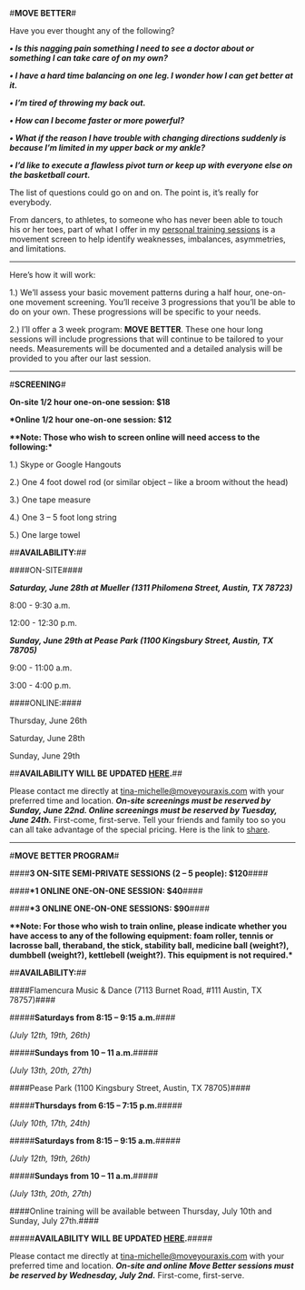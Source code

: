 #**MOVE BETTER**#

Have you ever thought any of the following?  


__*•    Is this nagging pain something I need to see a doctor about or something I can take care of on my own?*__

__*•	I have a hard time balancing on one leg.  I wonder how I can get better at it.*__

__*•	I’m tired of throwing my back out.*__

__*•	How can I become faster or more powerful?*__

__*•	What if the reason I have trouble with changing directions suddenly is because I’m limited in my upper back or my ankle?*__

__*•	I’d like to execute a flawless pivot turn or keep up with everyone else on the basketball court.*__


The list of questions could go on and on.  The point is, it’s really for everybody.  

From dancers, to athletes, to someone who has never been able to touch his or her toes, part of what I offer in my [personal training sessions](http://www.tina-michelle.com) is a movement screen to help identify weaknesses, imbalances, asymmetries, and limitations.  

---

Here’s how it will work:

1.)	We’ll assess your basic movement patterns during a half hour, one-on-one movement screening.  You’ll receive 3 progressions that you’ll be able to do on your own.  These progressions will be specific to your needs.

2.)	I’ll offer a 3 week program: **MOVE BETTER**.  These one hour long sessions will include progressions that will continue to be tailored to your needs.  Measurements will be documented and a detailed analysis will be provided to you after our last session.  

---

#**SCREENING**#

**On-site 1/2 hour one-on-one session: $18**

__*Online 1/2 hour one-on-one session: $12__


__**Note: Those who wish to screen online will need access to the following:*__

1.) Skype or Google Hangouts

2.) One 4 foot dowel rod (or similar object – like a broom without the head)

3.) One tape measure

4.) One 3 – 5 foot long string

5.) One large towel

##**AVAILABILITY:**##

####ON-SITE####

*__Saturday, June 28th at Mueller (1311 Philomena Street, Austin, TX 78723)__*


8:00 - 9:30 a.m.

12:00 - 12:30 p.m.

*__Sunday, June 29th at Pease Park (1100 Kingsbury Street, Austin, TX 78705)__*

9:00 - 11:00 a.m.

3:00 - 4:00 p.m.

####ONLINE:####

Thursday, June 26th 

Saturday, June 28th

Sunday, June 29th

##**AVAILABILITY WILL BE UPDATED [HERE](http://www.tina-michelle.com/availability).**##

Please contact me directly at tina-michelle@moveyouraxis.com with your preferred time and location.  __*On-site screenings must be reserved by Sunday, June 22nd.  Online screenings must be reserved by Tuesday, June 24th.*__  First-come, first-serve.  Tell your friends and family too so you can all take advantage of the special pricing.  Here is the link to [share](http://www.tina-michelle.com/movebetter). 

---

#**MOVE BETTER PROGRAM**#

####**3 ON-SITE SEMI-PRIVATE SESSIONS (2 – 5 people): $120**####

####__*1 ONLINE ONE-ON-ONE SESSION: $40__####

####__*3 ONLINE ONE-ON-ONE SESSIONS: $90__####

__**Note: For those who wish to train online, please indicate whether you have access to any of the following equipment: foam roller, tennis or lacrosse ball, theraband, the stick, stability ball, medicine ball (weight?), dumbbell (weight?), kettlebell (weight?).  This equipment is not required.*__

##**AVAILABILITY:**##

####Flamencura Music & Dance (7113 Burnet Road, #111 Austin, TX 78757)####	

#####**Saturdays from 8:15 – 9:15 a.m.**####

*(July 12th, 19th, 26th)*     

#####**Sundays from 10 – 11 a.m.**#####

*(July 13th, 20th, 27th)*

####Pease Park (1100 Kingsbury Street, Austin, TX 78705)####

#####**Thursdays from 6:15 – 7:15 p.m.**#####

*(July 10th, 17th, 24th)*

#####**Saturdays from 8:15 – 9:15 a.m.**#####

*(July 12th, 19th, 26th)* 	

#####**Sundays from 10 – 11 a.m.**#####

*(July 13th, 20th, 27th)*


####Online training will be available between Thursday, July 10th and Sunday, July 27th.#### 

#####**AVAILABILITY WILL BE UPDATED [HERE](http://www.tina-michelle.com/availability).**#####

Please contact me directly at tina-michelle@moveyouraxis.com with your preferred time and location.  __*On-site and online Move Better sessions must be reserved by Wednesday, July 2nd.*__  First-come, first-serve.